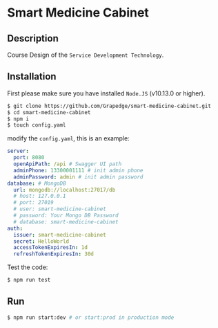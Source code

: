 # Smart Medicine Cabinet

## Description

Course Design of the `Service Development Technology`.

## Installation

First please make sure you have installed `Node.JS` (v10.13.0 or higher).

```bash
$ git clone https://github.com/Grapedge/smart-medicine-cabinet.git
$ cd smart-medicine-cabinet
$ npm i
$ touch config.yaml
```

modify the `config.yaml`, this is an example:

```yaml
server:
  port: 8080
  openApiPath: /api # Swagger UI path
  adminPhone: 13300001111 # init admin phone
  adminPassword: admin # init admin password
database: # MongoDB
  url: mongodb://localhost:27017/db
  # host: 127.0.0.1
  # port: 27019
  # user: smart-medicine-cabinet
  # password: Your Mongo DB Password
  # database: smart-medicine-cabinet
auth:
  issuer: smart-medicine-cabinet
  secret: HelloWorld
  accessTokenExpiresIn: 1d
  refreshTokenExpiresIn: 30d
```

Test the code:

```bash
$ npm run test
```

## Run

```bash
$ npm run start:dev # or start:prod in production mode
```
